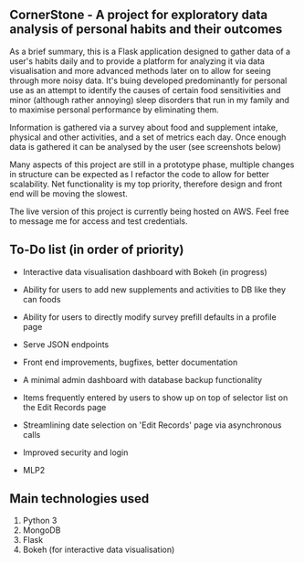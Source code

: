 ## CornerStone - A project for exploratory data analysis of personal habits and their outcomes

As a brief summary, this is a Flask application designed to gather data of a user's habits daily and to provide a platform for analyzing it via data visualisation and more advanced methods later on to allow for seeing through more noisy data.
It's buing developed predominantly for personal use as an attempt to identify the causes of certain food sensitivities and minor (although rather annoying) sleep disorders that run in my family and to maximise personal performance by eliminating them. 

Information is gathered via a survey about food and supplement intake, physical and other activities, and a set of metrics each day. 
Once enough data is gathered it can be analysed by the user (see screenshots below)

Many aspects of this project are still in a prototype phase, multiple changes in structure can be expected as I refactor the code to allow for better scalability. Net functionality is my top priority, therefore design and front end will be moving the slowest.

The live version of this project is currently being hosted on AWS. Feel free to message me for access and test credentials.


## To-Do list (in order of priority)

- Interactive data visualisation dashboard with Bokeh (in progress)
- Ability for users to add new supplements and activities to DB like they can foods
- Ability for users to directly modify survey prefill defaults in a profile page
- Serve JSON endpoints
- Front end improvements, bugfixes, better documentation
- A minimal admin dashboard with database backup functionality
- Items frequently entered by users to show up on top of selector list on the Edit Records page
- Streamlining date selection on 'Edit Records' page via asynchronous calls
- Improved security and login

- MLP2

## Main technologies used

1. Python 3
2. MongoDB
3. Flask
4. Bokeh (for interactive data visualisation)
